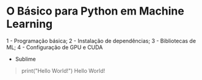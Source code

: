 # O Básico para Python em Machine Learning

1 - Programação básica;
2 - Instalação de dependências;
3 - Bibliotecas de ML;
4 - Configuração de GPU e CUDA

- Sublime

> print("Hello World!")
Hello World!


